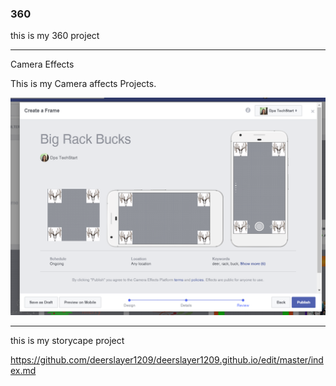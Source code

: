 ### 360

this is my 360 project

<script src="//360.vizor.io/scripts/embed.js" data-vizorurl="https://360.vizor.io/embed/v/grr7z" ></script>

***

Camera Effects

This is my Camera affects Projects.

![John Gault](https://github.com/deerslayer1209/deerslayer1209.github.io/blob/master/John%20Gault.PNG?raw=true "Optional Title")

***

this is my storycape project



https://github.com/deerslayer1209/deerslayer1209.github.io/edit/master/index.md
